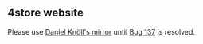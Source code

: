 ## 4store website

Please use [Daniel Knöll's mirror](https://4store.danielknoell.de/) until [Bug 137](https://github.com/garlik/4store/issues/137) is resolved. 
